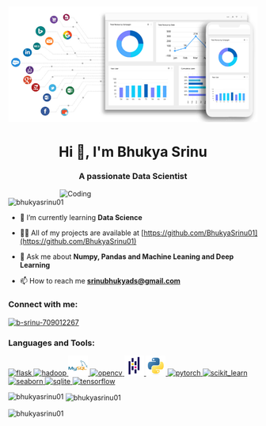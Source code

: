  [![MasterHead](https://raw.githubusercontent.com/SHWETADKULKARNI/SHWETADKULKARNI/main/Github%20Banner.gif)](https://github.com/BhukyaSrinu01)
<h1 align="center">Hi 👋, I'm Bhukya Srinu</h1>
<h3 align="center">A passionate Data Scientist</h3>
<img align='right' alt='Coding' width='400' src='https://cdn.dribbble.com/users/1162077/screenshots/3848914/programmer.gif'

<p align="left"> <img src="https://komarev.com/ghpvc/?username=bhukyasrinu01&label=Profile%20views&color=0e75b6&style=flat" alt="bhukyasrinu01" /> </p>

- 🌱 I’m currently learning **Data Science**

- 👨‍💻 All of my projects are available at [https://github.com/BhukyaSrinu01](https://github.com/BhukyaSrinu01)

- 💬 Ask me about **Numpy, Pandas and Machine Leaning and Deep Learning**

- 📫 How to reach me **srinubhukyads@gmail.com**

<h3 align="left">Connect with me:</h3>
<p align="left">
<a href="https://linkedin.com/in/b-srinu-709012267" target="blank"><img align="center" src="https://raw.githubusercontent.com/rahuldkjain/github-profile-readme-generator/master/src/images/icons/Social/linked-in-alt.svg" alt="b-srinu-709012267" height="30" width="40" /></a>
</p>

<h3 align="left">Languages and Tools:</h3>
<p align="left"> <a href="https://flask.palletsprojects.com/" target="_blank" rel="noreferrer"> <img src="https://www.vectorlogo.zone/logos/pocoo_flask/pocoo_flask-icon.svg" alt="flask" width="40" height="40"/> </a> <a href="https://hadoop.apache.org/" target="_blank" rel="noreferrer"> <img src="https://www.vectorlogo.zone/logos/apache_hadoop/apache_hadoop-icon.svg" alt="hadoop" width="40" height="40"/> </a> <a href="https://www.mysql.com/" target="_blank" rel="noreferrer"> <img src="https://raw.githubusercontent.com/devicons/devicon/master/icons/mysql/mysql-original-wordmark.svg" alt="mysql" width="40" height="40"/> </a> <a href="https://opencv.org/" target="_blank" rel="noreferrer"> <img src="https://www.vectorlogo.zone/logos/opencv/opencv-icon.svg" alt="opencv" width="40" height="40"/> </a> <a href="https://pandas.pydata.org/" target="_blank" rel="noreferrer"> <img src="https://raw.githubusercontent.com/devicons/devicon/2ae2a900d2f041da66e950e4d48052658d850630/icons/pandas/pandas-original.svg" alt="pandas" width="40" height="40"/> </a> <a href="https://www.python.org" target="_blank" rel="noreferrer"> <img src="https://raw.githubusercontent.com/devicons/devicon/master/icons/python/python-original.svg" alt="python" width="40" height="40"/> </a> <a href="https://pytorch.org/" target="_blank" rel="noreferrer"> <img src="https://www.vectorlogo.zone/logos/pytorch/pytorch-icon.svg" alt="pytorch" width="40" height="40"/> </a> <a href="https://scikit-learn.org/" target="_blank" rel="noreferrer"> <img src="https://upload.wikimedia.org/wikipedia/commons/0/05/Scikit_learn_logo_small.svg" alt="scikit_learn" width="40" height="40"/> </a> <a href="https://seaborn.pydata.org/" target="_blank" rel="noreferrer"> <img src="https://seaborn.pydata.org/_images/logo-mark-lightbg.svg" alt="seaborn" width="40" height="40"/> </a> <a href="https://www.sqlite.org/" target="_blank" rel="noreferrer"> <img src="https://www.vectorlogo.zone/logos/sqlite/sqlite-icon.svg" alt="sqlite" width="40" height="40"/> </a> <a href="https://www.tensorflow.org" target="_blank" rel="noreferrer"> <img src="https://www.vectorlogo.zone/logos/tensorflow/tensorflow-icon.svg" alt="tensorflow" width="40" height="40"/> </a> </p>

<p><img align="left" src="https://github-readme-stats.vercel.app/api/top-langs?username=bhukyasrinu01&show_icons=true&locale=en&layout=compact" alt="bhukyasrinu01" /></p>

<p>&nbsp;<img align="center" src="https://github-readme-stats.vercel.app/api?username=bhukyasrinu01&show_icons=true&locale=en" alt="bhukyasrinu01" /></p>

<p><img align="center" src="https://github-readme-streak-stats.herokuapp.com/?user=bhukyasrinu01&" alt="bhukyasrinu01" /></p>
